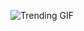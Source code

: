 
<!-- GIF_SECTION -->
![Trending GIF](https://media1.giphy.com/media/v1.Y2lkPThiYjIxNzcyMWhucjVlZnh3M3lvdDY4YWlwYnI5dGF6aHA2cGlsbnl5NWlkbGc5NiZlcD12MV9naWZzX3NlYXJjaCZjdD1n/4Zgy9QqzWU8C3ugvCa/giphy.gif)
<!-- END_GIF_SECTION -->
